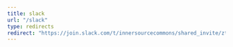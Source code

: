 ```yaml
---
title: slack
url: "/slack"
type: redirects
redirect: "https://join.slack.com/t/innersourcecommons/shared_invite/zt-1msf8vcqu-fYEHcyI1l4eSPq6rGprMXA"
---
```


